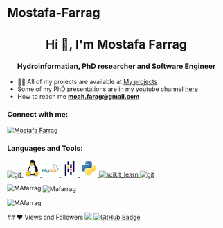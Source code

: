 # Mostafa-Farrag

<h1 align="center">Hi 👋, I'm Mostafa Farrag</h1>
<h3 align="center">Hydroinformatian, PhD researcher and Software Engineer</h3>

- 👨‍💻 All of my projects are available at [My projects](https://github.com/MAfarrag)
- Some of my PhD presentations are in my youtube channel [here]([https://www.youtube.com/channel/UC74SgWA5QZHMYOoFvCpoMSA](https://www.youtube.com/channel/UCcB-LfAyB8mMnnU-A-Vx0Gw))
- How to reach me **moah.farag@gmail.com**

<h3 align="left">Connect with me:</h3>
<p align="left">
<a href="https://www.linkedin.com/in/mafarrag/" target="blank"><img align="center" src="https://raw.githubusercontent.com/rahuldkjain/github-profile-readme-generator/master/src/images/icons/Social/linked-in-alt.svg" alt="Mostafa Farrag" height="30" width="40" /></a>
</p>

<h3 align="left">Languages and Tools:</h3>
<p align="left"> <a href="https://git-scm.com/" target="_blank" rel="noreferrer"> <img src="https://www.vectorlogo.zone/logos/git-scm/git-scm-icon.svg" alt="git" width="40" height="40"/> </a> <a href="https://www.linux.org/" target="_blank" rel="noreferrer"> <img src="https://raw.githubusercontent.com/devicons/devicon/master/icons/linux/linux-original.svg" alt="linux" width="40" height="40"/> </a> <a href="https://www.mysql.com/" target="_blank" rel="noreferrer"> <img src="https://raw.githubusercontent.com/devicons/devicon/master/icons/mysql/mysql-original-wordmark.svg" alt="mysql" width="40" height="40"/> </a> <a href="https://pandas.pydata.org/" target="_blank" rel="noreferrer"> <img src="https://raw.githubusercontent.com/devicons/devicon/2ae2a900d2f041da66e950e4d48052658d850630/icons/pandas/pandas-original.svg" alt="pandas" width="40" height="40"/> </a> <a href="https://www.python.org" target="_blank" rel="noreferrer"> <img src="https://raw.githubusercontent.com/devicons/devicon/master/icons/python/python-original.svg" alt="python" width="40" height="40"/> </a> <a href="https://scikit-learn.org/" target="_blank" rel="noreferrer"> <img src="https://upload.wikimedia.org/wikipedia/commons/0/05/Scikit_learn_logo_small.svg" alt="scikit_learn" width="40" height="40"/> </a> <a href="https://www.postgresql.org/" target="_blank" rel="noreferrer"> <img src="https://www.vectorlogo.zone/logos/postgresql/postgresql-ar21.svg" alt="git" width="40" height="40"/> </a>
</p>
<p><img align="left" src="https://github-readme-stats.vercel.app/api/top-langs?username=MAfarrag&show_icons=true&locale=en&layout=compact" alt="MAfarrag" /></p>

<p>&nbsp;<img align="center" src="https://github-readme-stats.vercel.app/api?username=MAfarrag&show_icons=true&locale=en" alt="Mafarrag" /></p>

<p><img align="center" src="https://github-readme-streak-stats.herokuapp.com/?user=MAfarrag&" alt="MAfarrag" /></p>
## ❤ Views and Followers
<a href="https://github.com/MAfarrag/github-profile-views-counter">
    <img src="https://komarev.com/ghpvc/?username=MAfarrag">
</a>
<a href="https://github.com/MAfarrag?tab=followers"><img src="https://img.shields.io/github/followers/MAfarrag?label=Followers&style=social" alt="GitHub Badge"></a>

